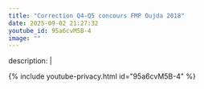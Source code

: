 ```yaml
---
title: "Correction Q4-Q5 concours FMP Oujda 2018"
date: 2025-09-02 21:27:32 
youtube_id: 95a6cvM5B-4
image: ""
---
```

description: |
  
{% include youtube-privacy.html id="95a6cvM5B-4" %}
